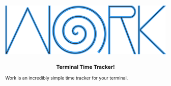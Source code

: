 <h1 align="center">
  <br>
  <a href="https://github.com/nielsing/work"><img src="https://raw.githubusercontent.com/nielsing/work/master/media/work.png" alt="work"></a>
  <br>
</h1>

<h3 align="center">Terminal Time Tracker!</h3>

Work is an incredibly simple time tracker for your terminal.
